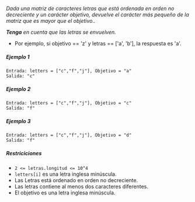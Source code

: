 _Dada una matriz de caracteres letras que está ordenada en orden no decreciente y un carácter objetivo, devuelve el carácter más pequeño de la matriz que es mayor que el objetivo.._

_**Tenga** en cuenta que las letras se envuelven._

- Por ejemplo, si objetivo == 'z' y letras == ['a', 'b'], la respuesta es 'a'.

##### Ejemplo 1

```
Entrada: letters = ["c","f","j"], Objetivo = "a"
Salida: "c"
```

##### Ejemplo 2

```
Entrada: letters = ["c","f","j"], Objetivo = "c"
Salida: "f"
```

##### Ejemplo 3

```
Entrada: letters = ["c","f","j"], Objetivo = "d"
Salida: "f"
```

##### Restriciciones

- `2 <= letras.longitud <= 10^4`
- `letters[i]` es una letra inglesa minúscula.
- Las Letras está ordenado en orden no decreciente.
- Las letras contiene al menos dos caracteres diferentes.
- El objetivo es una letra inglesa minúscula.
